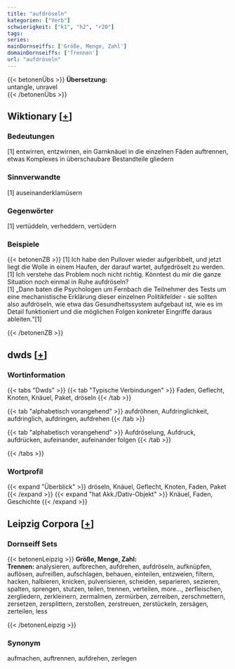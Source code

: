 ```yaml
---
title: "aufdröseln"
kategorien: ["Verb"]
schwierigkeit: ["k1", "h2", "r20"]
tags:
series:
mainDornseiffs: ['Größe, Menge, Zahl']
domainDornseiffs: ['Trennen']
url: "aufdröseln"
---
```


{{< betonenÜbs >}}
**Übersetzung:**  
untangle, unravel  
{{< /betonenÜbs >}}

## Wiktionary [[+](https://de.wiktionary.org/wiki/aufdröseln)]

### Bedeutungen
[1] entwirren, entzwirnen, ein Garnknäuel in die einzelnen Fäden auftrennen, etwas Komplexes in überschaubare Bestandteile gliedern  

### Sinnverwandte
[1] auseinanderklamüsern  

### Gegenwörter
[1] vertüddeln, verheddern, vertüdern  

### Beispiele
{{< betonenZB >}}
[1] Ich habe den Pullover wieder aufgeribbelt, und jetzt liegt die Wolle in einem Haufen, der darauf wartet, aufgedröselt zu werden.  
[1] Ich verstehe das Problem noch nicht richtig. Könntest du mir die ganze Situation noch einmal in Ruhe aufdröseln?  
[1] „Dann baten die Psychologen um Fernbach die Teilnehmer des Tests um eine mechanistische Erklärung dieser einzelnen Politikfelder - sie sollten also aufdröseln, wie etwa das Gesundheitssystem aufgebaut ist, wie es im Detail funktioniert und die möglichen Folgen konkreter Eingriffe daraus ableiten.“[1]  

{{< /betonenZB >}}


## dwds [[+](https://www.dwds.de/wb/aufdröseln)]

### Wortinformation
{{< tabs "Dwds" >}}
{{< tab "Typische Verbindungen" >}}
Faden, Geflecht, Knoten, Knäuel, Paket, dröseln
{{< /tab >}}

{{< tab "alphabetisch vorangehend" >}}
aufdröhnen, Aufdringlichkeit, aufdringlich, aufdringen, aufdrehen
{{< /tab >}}

{{< tab "alphabetisch vorangehend" >}}
Aufdröselung, Aufdruck, aufdrücken, aufeinander, aufeinander folgen
{{< /tab >}}

{{< /tabs >}}

### Wortprofil
{{< expand "Überblick" >}} dröseln, Knäuel, Geflecht, Knoten, Faden, Paket {{< /expand >}}
{{< expand "hat Akk./Dativ-Objekt" >}} Knäuel, Faden, Geschichte {{< /expand >}}

## Leipzig Corpora [[+](https://corpora.uni-leipzig.de/en/res?word=aufdröseln&corpusId=deu_newscrawl-public_2018)]

### Dornseiff Sets
{{< betonenLeipzig >}}
**Größe, Menge, Zahl:**  
**Trennen:** analysieren, aufbrechen, aufdrehen, aufdröseln, aufknüpfen, auflösen, aufreißen, aufschlagen, behauen, einteilen, entzweien, filtern, hacken, halbieren, knicken, pulverisieren, scheiden, separieren, sezieren, spalten, sprengen, stutzen, teilen, trennen, verteilen, more..., zerfleischen, zergliedern, zerkleinern, zermalmen, zermürben, zerreiben, zerschmettern, zersetzen, zersplittern, zerstoßen, zerstreuen, zerstückeln, zersägen, zerteilen, less  

{{< /betonenLeipzig >}}

### Synonym
aufmachen, auftrennen, aufdrehen, zerlegen


